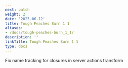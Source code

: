 ```yaml
---
next: patch
weight: 2
date: '2025-06-12'
title: Tough Peaches Burn 1 1
aliases:
- /docs/tough-peaches-burn_1_1/
description: ''
linkTitle: Tough Peaches Burn 1 1
type: docs
---
```


Fix name tracking for closures in server actions transform
